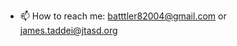 - 📫 How to reach me: batttler82004@gmail.com or james.taddei@jtasd.org

<!---
battler82004/battler82004 is a ✨ special ✨ repository because its `README.md` (this file) appears on your GitHub profile.
You can click the Preview link to take a look at your changes.
--->
